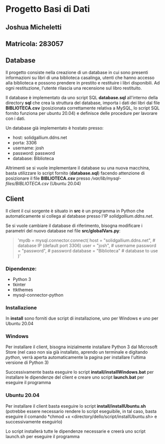 # Progetto Basi di Dati
## Joshua Micheletti
## Matricola: 283057

## Database

Il progetto consiste nella creazione di un database in cui sono presenti informazioni su libri di una biblioteca casalinga, utenti che hanno accesso alla biblioteca e possono prendere in prestito e restituire i libri disponibili. Ad ogni restituzione, l'utente rilascia una recensione sul libro restituito.

Il database è implementato da uno script SQL **database.sql** all'interno della directory **sql** che crea la struttura del database, importa i dati dei libri dal file **BIBLIOTECA.csv** (posizionata correttamente relativa a MySQL, lo script SQL fornito funziona per ubuntu 20.04) e definisce delle procedure per lavorare con i dati.

Un database già implementato è hostato presso:

- host: solidgallium.ddns.net
- porta: 3306
- username: josh
- password: password
- database: Biblioteca


Altrimenti se si vuole implementare il database su una nuova macchina, basta utilizzare lo script fornito (**database.sql**) facendo attenzione di posizionare il file **BIBLIOTECA.csv** presso */var/lib/mysql-files/BIBLIOTECA.csv* (Ubuntu 20.04)


## Client

Il client il cui sorgente è situato in **src** è un programma in Python che automaticamente si collega al database presso l'IP *solidgallium.ddns.net*.

Se si vuole cambiare il database di riferimento, bisogna modificare i parametri del nuovo database nel file **src/globalVars.py**:

>   'mydb = mysql.connector.connect(
>       host = "solidgallium.ddns.net", # database IP (default port 3306)
>       user = "josh",                  # username
>       password = "password",          # password
>       database = "Biblioteca"         # database to use
>   )'


### Dipendenze:

- Python 3
- tkinter
- ttkthemes
- mysql-connector-python

### Installazione

In **install** sono forniti due script di installazione, uno per Windows e uno per Ubuntu 20.04

### Windows

Per installare il client, bisogna inizialmente installare Python 3 dal Microsoft Store (nel caso non sia già installato, aprendo un terminale e digitando *python*, verrà aperta automaticamente la pagina per installare l'ultima versione di Python 3)

Successivamente basta eseguire lo script **install/installWindows.bat** per installare le dipendenze del client e creare uno script **launch.bat** per eseguire il programma


### Ubuntu 20.04

Per installare il client basta eseguire lo script **install/installUbuntu.sh** (potrebbe essere necessario rendere lo script eseguibile, in tal caso, basta eseguire il comando *chmod +x <directory/dello/script/installUbuntu.sh> e successivamente eseguirlo)

Lo script installerà tutte le dipendenze necessarie e creerà uno script launch.sh per eseguire il programma


